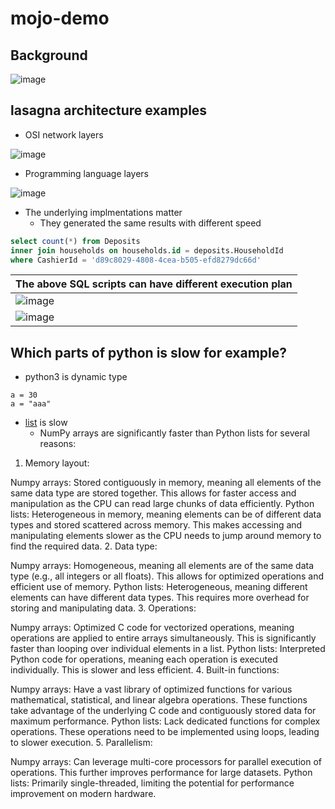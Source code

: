 # mojo-demo
## Background
![image](https://github.com/HemingwayLee/mojo-demo/assets/8428372/2084899d-7c8e-44f7-af71-fe6aed0db2f0)

## lasagna architecture examples
* OSI network layers

![image](https://github.com/HemingwayLee/mojo-demo/assets/8428372/d07c681b-908f-449d-9748-d2f90eb93016)

* Programming language layers

![image](https://github.com/HemingwayLee/mojo-demo/assets/8428372/c6b8cf13-8d5e-47fb-8b72-52c215904ebd)

* The underlying implmentations matter
  * They generated the same results with different speed
 
```sql
select count(*) from Deposits
inner join households on households.id = deposits.HouseholdId
where CashierId = 'd89c8029-4808-4cea-b505-efd8279dc66d'
```


| The above SQL scripts can have different execution plan |
|---|
| ![image](https://github.com/HemingwayLee/mojo-demo/assets/8428372/2c4600fd-9b65-46d5-8f04-26044fddadd4) |
| ![image](https://github.com/HemingwayLee/mojo-demo/assets/8428372/57268c5b-1dce-4d47-b7b7-2e9f2415e9c4) |

## Which parts of python is slow for example?
* python3 is dynamic type
```
a = 30
a = "aaa"
```

* [list](https://github.com/python/cpython/blob/5c22476c01622f11b7745ee693f8b296a9d6a761/Include/listobject.h#L22) is slow
  * NumPy arrays are significantly faster than Python lists for several reasons:

1. Memory layout:

Numpy arrays: Stored contiguously in memory, meaning all elements of the same data type are stored together. This allows for faster access and manipulation as the CPU can read large chunks of data efficiently.
Python lists: Heterogeneous in memory, meaning elements can be of different data types and stored scattered across memory. This makes accessing and manipulating elements slower as the CPU needs to jump around memory to find the required data.
2. Data type:

Numpy arrays: Homogeneous, meaning all elements are of the same data type (e.g., all integers or all floats). This allows for optimized operations and efficient use of memory.
Python lists: Heterogeneous, meaning different elements can have different data types. This requires more overhead for storing and manipulating data.
3. Operations:

Numpy arrays: Optimized C code for vectorized operations, meaning operations are applied to entire arrays simultaneously. This is significantly faster than looping over individual elements in a list.
Python lists: Interpreted Python code for operations, meaning each operation is executed individually. This is slower and less efficient.
4. Built-in functions:

Numpy arrays: Have a vast library of optimized functions for various mathematical, statistical, and linear algebra operations. These functions take advantage of the underlying C code and contiguously stored data for maximum performance.
Python lists: Lack dedicated functions for complex operations. These operations need to be implemented using loops, leading to slower execution.
5. Parallelism:

Numpy arrays: Can leverage multi-core processors for parallel execution of operations. This further improves performance for large datasets.
Python lists: Primarily single-threaded, limiting the potential for performance improvement on modern hardware.
